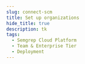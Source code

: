 ```yaml
---
slug: connect-scm 
title: Set up organizations
hide_title: true
description: tk
tags:
  - Semgrep Cloud Platform
  - Team & Enterprise Tier
  - Deployment
---
```


